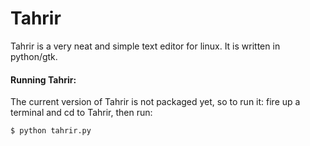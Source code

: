 # Tahrir 

Tahrir is a very neat and simple text editor for linux.
It is written in python/gtk.

#### Running Tahrir:

The current version of Tahrir is not packaged yet, so to run it:
fire up a terminal and cd to Tahrir, then run:

```bash
$ python tahrir.py
```
